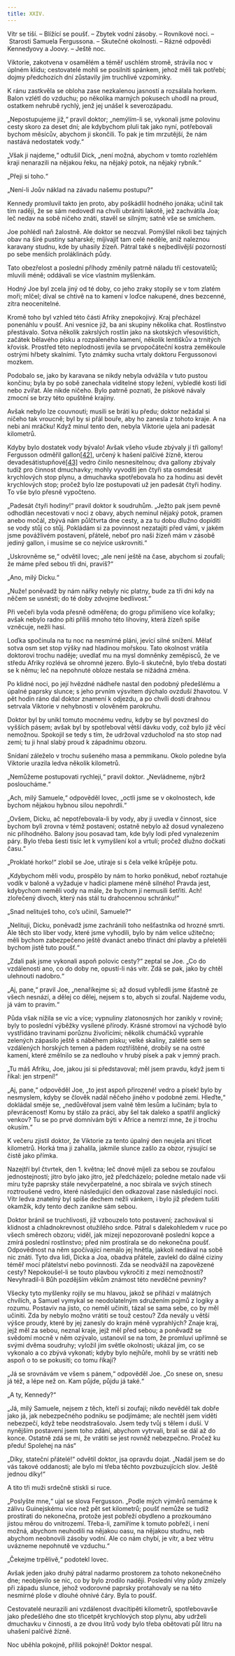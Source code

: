 ```yaml
---
title: XXIV.
---
```


Vítr se tiší. – Blížící se poušť. – Zbytek vodní zásoby. – Rovníkové noci. – Starosti Samuela Fergussona. – Skutečné okolnosti. – Rázné odpovědi Kennedyovy a Joovy. – Ještě noc.

Viktorie, zakotvena v osamělém a téměř uschlém stromě, strávila noc v úplném klidu; cestovatelé mohli se posilniti spánkem, jehož měli tak potřebí; dojmy předchozích dní zůstavily jim truchlivé vzpomínky.

K ránu zastkvěla se obloha zase nezkalenou jasností a rozsálala horkem. Balon vzlétl do vzduchu; po několika marných pokusech uhodil na proud, ostatkem nehrubě rychlý, jenž jej unášel k severozápadu.

„Nepostupujeme již,“ pravil doktor; „nemýlím-li se, vykonali jsme polovinu cesty skoro za deset dní; ale kdybychom pluli tak jako nyní, potřebovali bychom měsícův, abychom ji skončili. To pak je tím mrzutější, že nám nastává nedostatek vody.“

„Však ji najdeme,“ odtušil Dick, „není možná, abychom v tomto rozlehlém kraji nenarazili na nějakou řeku, na nějaký potok, na nějaký rybník.“

„Přeji si toho.“

„Není-li Joův náklad na závadu našemu postupu?“

Kennedy promluvil takto jen proto, aby poškádlil hodného jonáka; učinil tak tím raději, že se sám nedovedl na chvíli ubrániti lakotě, jež zachvátila Joa; leč nedav na sobě ničeho znáti, stavěl se silným; satně vše se smíchem.

Joe pohlédl naň žalostně. Ale doktor se neozval. Pomýšlel nikoli bez tajných obav na širé pustiny saharské; míjívajíť tam celé neděle, aniž naleznou karavany studnu, kde by uhasily žízeň. Pátral také s nejbedlivější pozorností po sebe menších proláklinách půdy.

Tato obezřelost a poslední příhody změnily patrně náladu tří cestovatelů; mluvili méně; oddávali se více vlastním myšlenkám.

Hodný Joe byl zcela jiný od té doby, co jeho zraky stopily se v tom zlatém moři; mlčel; díval se chtivě na to kamení v loďce nakupené, dnes bezcenné, zítra neocenitelné.

Kromě toho byl vzhled této části Afriky znepokojivý. Kraj přecházel ponenáhlu v poušť. Ani vesnice již, ba ani skupiny několika chat. Rostlinstvo přestávalo. Sotva několik zakrslých rostlin jako na skotských vřesovištích, začátek bělavého písku a rozpáleného kamení, několik lentiškův a trnitých křovisk. Prostřed této neplodnosti jevila se prvopočáteční kostra zeměkoule ostrými hřbety skalními. Tyto známky sucha vrtaly doktoru Fergussonovi mozkem.

Podobalo se, jako by karavana se nikdy nebyla odvážila v tuto pustou končinu; byla by po sobě zanechala viditelné stopy ležení, vybledlé kosti lidí nebo zvířat. Ale nikde ničeho. Bylo patrně poznati, že pískové návaly zmocní se brzy této opuštěné krajiny.

Avšak nebylo lze couvnouti; musili se bráti ku předu; doktor nežádal si ničeho tak vroucně; byl by si přál bouře, aby ho zanesla z tohoto kraje. A na nebi ani mráčku! Když minul tento den, nebyla Viktorie ujela ani padesát kilometrů.

Kdyby bylo dostatek vody bývalo! Avšak všeho všude zbývaly jí tři gallony! Fergusson odměřil gallon[\[42\]](../Text/pet_nedel_v_balone_split_047.html#_ftn42), určený k hašení palčivé žízně, kterou devadesátistupňové[\[43\]](../Text/pet_nedel_v_balone_split_047.html#_ftn43) vedro činilo nesnesitelnou; dva gallony zbývaly tudíž pro činnost dmuchavky; mohly vyvoditi jen čtyři sta osmdesát krychlových stop plynu, a dmuchavka spotřebovala ho za hodinu asi devět krychlových stop; pročež bylo lze postupovati už jen padesát čtyři hodiny. To vše bylo přesně vypočteno.

„Padesát čtyři hodiny!“ pravil doktor k soudruhům. „Ježto pak jsem pevně odhodlán necestovati v noci z obavy, abych neminul nějaký potok, pramen anebo močál, zbývá nám půlčtvrta dne cesty, a za tu dobu dlužno dopíditi se vody stůj co stůj. Pokládám si za povinnost nezatajiti před vámi, v jakém jsme povážlivém postavení, přátelé, neboť pro naši žízeň mám v zásobě jediný gallon, i musíme se co nejvíce uskrovniti.“

„Uskrovněme se,“ odvětil lovec; „ale není ještě na čase, abychom si zoufali; že máme před sebou tři dni, pravíš?“

„Ano, milý Dicku.“

„Nuže! poněvadž by nám nářky nebyly nic platny, bude za tři dni kdy na něčem se usnésti; do té doby zdvojme bedlivost.“

Při večeři byla voda přesně odměřena; do grogu přimíšeno více kořalky; avšak nebylo radno píti příliš mnoho této lihoviny, která žízeň spíše vzněcuje, nežli hasí.

Loďka spočinula na tu noc na nesmírné pláni, jevící silné snížení. Mělať sotva osm set stop výšky nad hladinou mořskou. Tato okolnost vrátila doktorovi trochu naděje; uvedlať mu na mysl domněnky zeměpisců, že ve středu Afriky rozlévá se ohromné jezero. Bylo-li skutečně, bylo třeba dostati se k němu; leč na nepohnuté obloze nestala se nižádná změna.

Po klidné noci, po její hvězdné nádheře nastal den podobný předešlému a úpalné paprsky slunce; s jeho prvním výsvitem dýchalo ovzduší žhavotou. V pět hodin ráno dal doktor znamení k odjezdu, a po chvíli dosti drahnou setrvala Viktorie v nehybnosti v olověném parokruhu.

Doktor byl by unikl tomuto mocnému vedru, kdyby se byl povznesl do vyšších pásem; avšak byl by spotřeboval větší dávku vody, což bylo již věcí nemožnou. Spokojil se tedy s tím, že udržoval vzducholoď na sto stop nad zemí; tu ji hnal slabý proud k západnímu obzoru.

Snídaní záleželo v trochu sušeného masa a pemmikanu. Okolo poledne byla Viktorie urazila ledva několik kilometrů.

„Nemůžeme postupovati rychleji,“ pravil doktor. „Nevládneme, nýbrž posloucháme.“

„Ach, milý Samuele,“ odpověděl lovec, „octli jsme se v okolnostech, kde bychom nějakou hybnou silou nepohrdli.“

„Ovšem, Dicku, ač nepotřebovala-li by vody, aby ji uvedla v činnost, sice bychom byli zrovna v témž postavení; ostatně nebylo až dosud vynalezeno nic příhodného. Balony jsou posavad tam, kde byly lodi před vynalezením páry. Bylo třeba šesti tisíc let k vymyšlení kol a vrtulí; pročež dlužno dočkati času.“

„Proklaté horko!“ zlobil se Joe, utíraje si s čela velké krůpěje potu.

„Kdybychom měli vodu, prospělo by nám to horko poněkud, neboť roztahuje vodík v baloně a vyžaduje v hadici plamene méně silného! Pravda jest, kdybychom neměli vody na mále, že bychom jí nemusili šetřiti. Ach! zlořečený divoch, který nás stál tu drahocennou schránku!“

„Snad nelituješ toho, co’s učinil, Samuele?“

„Nelituji, Dicku, poněvadž jsme zachránili toho nešťastníka od hrozné smrti. Ale těch sto liber vody, které jsme vyhodili, bylo by nám velice užitečno; měli bychom zabezpečeno ještě dvanáct anebo třináct dní plavby a přeletěli bychom jistě tuto poušť.“

„Zdali pak jsme vykonali aspoň polovic cesty?“ zeptal se Joe. „Co do vzdálenosti ano, co do doby ne, opustí-li nás vítr. Zdá se pak, jako by chtěl ulehnouti nadobro.“

„Aj, pane,“ pravil Joe, „nenaříkejme si; až dosud vybředli jsme šťastně ze všech nesnází, a dělej co dělej, nejsem s to, abych si zoufal. Najdeme vodu, já vám to pravím.“

Půda však nížila se víc a více; vypnuliny zlatonosných hor zanikly v rovině; byly to poslední výběžky vysílené přírody. Krásné stromoví na východě bylo vystřídáno travinami porůznu živořícími; několik chumáčků vyprahle zelených zápasilo ještě s náběhem písku; velké skaliny, zalétlé sem se vzdálených horských temen a pádem roztříštěné, drobily se na ostré kamení, které změlnilo se za nedlouho v hrubý písek a pak v jemný prach.

„Tu máš Afriku, Joe, jakou jsi si představoval; měl jsem pravdu, když jsem ti říkal: jen strpení!“

„Aj, pane,“ odpověděl Joe, „to jest aspoň přirozené! vedro a písek! bylo by nesmyslem, kdyby se člověk nadál něčeho jiného v podobné zemi. Hleďte,“ dokládal směje se, „nedůvěřoval jsem valně těm lesům a lučinám; byla to převrácenost! Komu by stálo za práci, aby šel tak daleko a spatřil anglický venkov? Tu se po prvé domnívám býti v Africe a nemrzí mne, že jí trochu okusím.“

K večeru zjistil doktor, že Viktorie za tento úpalný den neujela ani třicet kilometrů. Horká tma ji zahalila, jakmile slunce zašlo za obzor, rýsující se čistě jako přímka.

Nazejtří byl čtvrtek, den 1. května; leč dnové míjeli za sebou se zoufalou jednostejností; jitro bylo jako jitro, jež předcházelo; poledne metalo nade vši míru tyže paprsky stále nevyčerpatelné, a noc sbírala ve svých stínech roztroušené vedro, které následující den odkazoval zase následující noci. Vítr ledva znatelný byl spíše dechem nežli vánkem, i bylo již předem tušiti okamžik, kdy tento dech zanikne sám sebou.

Doktor bránil se truchlivosti, již vzbouzelo toto postavení; zachovával si klidnost a chladnokrevnost otužilého srdce. Pátral s dalekohledem v ruce po všech směrech obzoru; viděl, jak mizejí nepozorovaně poslední kopce a zmírá poslední rostlinstvo; před ním prostírala se do nekonečna poušť. Odpovědnost na něm spočívající nemálo jej hnětla, jakkoli nedával na sobě nic znáti. Tyto dva lidi, Dicka a Joa, obadva přátele, zavlekl do dálné ciziny téměř mocí přátelství nebo povinnosti. Zda se neodvážil na zapovězené cesty? Nepokoušel-li se touto plavbou vykročiti z mezí nemožnosti? Nevyhradil-li Bůh pozdějším věkům známost této nevděčné pevniny?

Všecky tyto myšlenky rojily se mu hlavou, jakož se přihází v malátných chvílích, a Samuel vymykal se neodolatelným sdružením pojmů z logiky a rozumu. Postaviv na jisto, co neměl učiniti, tázal se sama sebe, co by měl učiniti. Zda by nebylo možno vrátiti se touž cestou? Zda nevály u větší výšce proudy, které by jej zanesly do krajin méně vyprahlých? Znaje kraj, jejž měl za sebou, neznal kraje, jejž měl před sebou; a poněvadž se svědomí mocně v něm ozývalo, ustanovil se na tom, že promluví upřímně se svými dvěma soudruhy; vyložil jim světle okolnosti; ukázal jim, co se vykonalo a co zbývá vykonati; kdyby bylo nejhůře, mohli by se vrátiti neb aspoň o to se pokusiti; co tomu říkají?

„Já se srovnávám ve všem s pánem,“ odpověděl Joe. „Co snese on, snesu já též, a lépe než on. Kam půjde, půjdu já také.“

„A ty, Kennedy?“

„Já, milý Samuele, nejsem z těch, kteří si zoufají; nikdo nevěděl tak dobře jako já, jak nebezpečného podniku se podjímáme; ale nechtěl jsem viděti nebezpečí, když tebe neodstrašovalo. Jsem tedy tvůj s tělem i duší. V nynějším postavení jsem toho zdání, abychom vytrvali, brali se dál až do konce. Ostatně zdá se mi, že vrátiti se jest rovněž nebezpečno. Pročež ku předu! Spolehej na nás“

„Díky, stateční přátelé!“ odvětil doktor, jsa opravdu dojat. „Nadál jsem se do vás takové oddanosti; ale bylo mi třeba těchto povzbuzujících slov. Ještě jednou díky!“

A tito tři muži srdečně stiskli si ruce.

„Poslyšte mne,“ ujal se slova Fergusson. „Podle mých výměrů nemáme k zálivu Guinejskému více než pět set kilometrů; poušť nemůže se tudíž prostírati do nekonečna, protože jest pobřeží obydleno a prozkoumáno jistou měrou do vnitrozemí. Třeba-li, zamíříme k tomuto pobřeží, i není možná, abychom neuhodili na nějakou oasu, na nějakou studnu, neb abychom neobnovili zásoby vodní. Ale co nám chybí, je vítr, a bez větru uvázneme nepohnutě ve vzduchu.“

„Čekejme trpělivě,“ podotekl lovec.

Avšak jeden jako druhý pátral nadarmo prostorem za tohoto nekonečného dne; neobjevilo se nic, co by bylo zrodilo naději. Poslední vlny půdy zmizely při západu slunce, jehož vodorovné paprsky protahovaly se na této nesmírné ploše v dlouhé ohnivé čáry. Byla to poušť.

Cestovatelé neurazili ani vzdálenost dvacítipěti kilometrů, spotřebovavše jako předešlého dne sto třicetpět krychlových stop plynu, aby udrželi dmuchavku v činnosti, a ze dvou litrů vody bylo třeba obětovati půl litru na uhašení palčivé žízně.

Noc uběhla pokojně, příliš pokojně! Doktor nespal.
